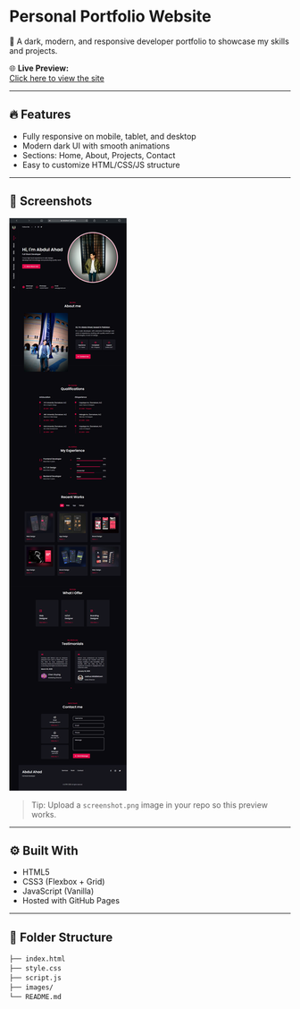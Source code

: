 # Personal Portfolio Website

🚀 A dark, modern, and responsive developer portfolio to showcase my skills and projects.

🌐 **Live Preview:**  
[Click here to view the site](https://abdulahad-2.github.io/abdulahad-2.portfolio.io/)

---

## 🔥 Features

- Fully responsive on mobile, tablet, and desktop
- Modern dark UI with smooth animations
- Sections: Home, About, Projects, Contact
- Easy to customize HTML/CSS/JS structure

---

## 📸 Screenshots

![Portfolio Screenshot](screenshot.png)

> Tip: Upload a `screenshot.png` image in your repo so this preview works.

---

## ⚙️ Built With

- HTML5  
- CSS3 (Flexbox + Grid)  
- JavaScript (Vanilla)  
- Hosted with GitHub Pages

---

## 📁 Folder Structure

```bash
├── index.html
├── style.css
├── script.js
├── images/
└── README.md
